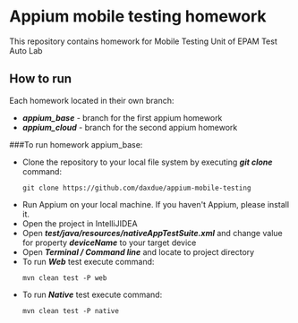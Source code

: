 # Appium mobile testing homework

This repository contains homework for Mobile Testing Unit of EPAM Test Auto Lab

## How to run

Each homework located in their own branch:
* ***appium_base*** - branch for the first appium homework
* ***appium_cloud*** - branch for the second appium homework

###To run homework appium_base:
* Clone the repository to your local file system by executing ***git clone*** command:
    ```
    git clone https://github.com/daxdue/appium-mobile-testing
    ```
* Run Appium on your local machine. If you haven't Appium, please install it.
* Open the project in IntelliJIDEA
* Open ***test/java/resources/nativeAppTestSuite.xml*** and change value for property ***deviceName*** to your target device
* Open ***Terminal / Command line*** and locate to project directory
* To run ***Web*** test execute command:
    ```
    mvn clean test -P web
    ```
* To run ***Native*** test execute command:
    ```
    mvn clean test -P native
    ```

